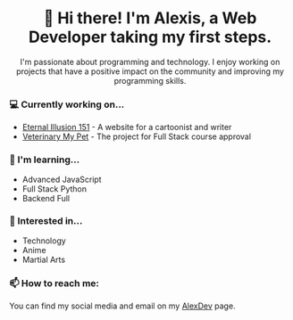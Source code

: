<h1 align="center">👋 Hi there! I'm Alexis, a Web Developer taking my first steps.</h1>
<p align="center">I'm passionate about programming and technology. I enjoy working on projects that have a positive impact on the community and improving my programming skills.</p>

<h3 align="left">💻 Currently working on...</h3>
<ul>
  <li><a href="https://eternal-illusion-151.netlify.app/">Eternal Illusion 151</a> - A website for a cartoonist and writer</li>

  <li><a href="https://veterinaria-mi-mascota.netlify.app/">Veterinary My Pet</a> - The project for Full Stack course approval</li>
</ul>

<h3 align="left">🌱 I'm learning...</h3>
<ul>
  <li>Advanced JavaScript</li>
  <li>Full Stack Python</li>
  <li>Backend Full</li>
</ul>

<h3 align="left">💬 Interested in...</h3>
<ul>
  <li>Technology</li>
  <li>Anime</li>
  <li>Martial Arts</li>
</ul>

<h3 align="left">📫 How to reach me:</h3>
<p align="left">You can find my social media and email on my <a href="https://alex-dev.netlify.app/">AlexDev</a> page.</p>

